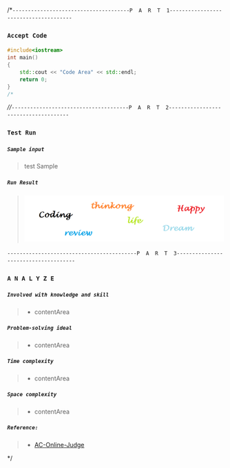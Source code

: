 /*`--------------------------------------P  A  R  T  1--------------------------------------`

### `Accept Code`

```cpp */
#include<iostream>
int main()
{
    std::cout << "Code Area" << std::endl;
    return 0;
}
/*
```

*//*`--------------------------------------P  A  R  T  2-------------------------------------`

### `Test Run`
##### `Sample input`
> test Sample
##### `Run Result`
> ![RunResult](rResultImage/number_problem.png)

`------------------------------------------P  A  R  T  3-------------------------------------`

### `A N A L Y Z E`
##### `Involved with knowledge and skill`
> + contentArea
##### `Problem-solving ideal`
> + contentArea
##### `Time complexity`
> + contentArea
##### `Space complexity`
> + contentArea
##### `Reference:`
> + [AC-Online-Judge](https://github.com/Sunrisepeak/AC-Online-Judge)

*/

